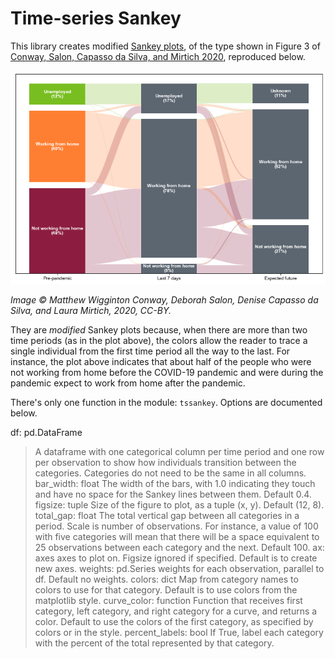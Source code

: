 # Time-series Sankey

This library creates modified [Sankey plots](https://en.wikipedia.org/wiki/Sankey_diagram), of the type shown in Figure 3 of [Conway, Salon, Capasso da Silva, and Mirtich 2020](https://doi.org/10.3390/urbansci4040050), reproduced below.

![example Sankey plot showing working from home trends before, during, and after the pandemic](example.png)

_Image &copy; Matthew Wigginton Conway, Deborah Salon, Denise Capasso da Silva, and Laura Mirtich, 2020, CC-BY._

They are _modified_ Sankey plots because, when there are more than two time periods (as in the plot above), the colors allow the reader to trace a single individual from the first time period all the way to the last. For instance, the plot above indicates that about half of the people who were not working from home before the COVID-19 pandemic and were during the pandemic expect to work from home after the pandemic.

There's only one function in the module: `tssankey`. Options are documented below.

df: pd.DataFrame 
>    A dataframe with one categorical column per time period and one row per observation to show how individuals transition between the categories. Categories do not need to be the same in all columns.
bar_width: float
>    The width of the bars, with 1.0 indicating they touch and have no space for the Sankey lines between them. Default 0.4.
figsize: tuple
>    Size of the figure to plot, as a tuple (x, y). Default (12, 8).
total_gap: float
>    The total vertical gap between all categories in a period. Scale is number of observations. For instance, a value of 100 with five categories will mean that there will be a space equivalent to 25 observations between each category and the next. Default 100.
ax: axes
>    axes to plot on. Figsize ignored if specified. Default is to create new axes.
weights: pd.Series
>    weights for each observation, parallel to df. Default no weights.
colors: dict
>    Map from category names to colors to use for that category. Default is to use colors from the matplotlib style.
curve_color: function
>    Function that receives first category, left category, and right category for a curve, and returns a color. Default to use the colors of the first category, as specified by colors or in the style.
percent_labels: bool
>    If True, label each category with the percent of the total represented by that category.
